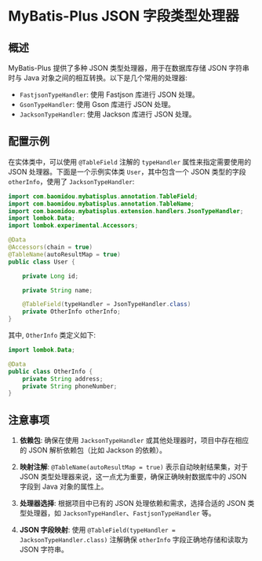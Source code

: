 # MyBatis-Plus JSON 字段类型处理器

## 概述

MyBatis-Plus 提供了多种 JSON 类型处理器，用于在数据库存储 JSON 字符串时与 Java 对象之间的相互转换。以下是几个常用的处理器:

- `FastjsonTypeHandler`: 使用 Fastjson 库进行 JSON 处理。
- `GsonTypeHandler`: 使用 Gson 库进行 JSON 处理。
- `JacksonTypeHandler`: 使用 Jackson 库进行 JSON 处理。

## 配置示例

在实体类中，可以使用 `@TableField` 注解的 `typeHandler` 属性来指定需要使用的 JSON 处理器。下面是一个示例实体类 `User`，其中包含一个 JSON 类型的字段 `otherInfo`，使用了 `JacksonTypeHandler`:

```java
import com.baomidou.mybatisplus.annotation.TableField;
import com.baomidou.mybatisplus.annotation.TableName;
import com.baomidou.mybatisplus.extension.handlers.JsonTypeHandler;
import lombok.Data;
import lombok.experimental.Accessors;

@Data
@Accessors(chain = true)
@TableName(autoResultMap = true)
public class User {

    private Long id;

    private String name;

    @TableField(typeHandler = JsonTypeHandler.class)
    private OtherInfo otherInfo;
}
```

其中, `OtherInfo` 类定义如下:

```java
import lombok.Data;

@Data
public class OtherInfo {
    private String address;
    private String phoneNumber;
}
```

## 注意事项

1. **依赖包**: 确保在使用 `JacksonTypeHandler` 或其他处理器时，项目中存在相应的 JSON 解析依赖包（比如 Jackson 的依赖）。

2. **映射注解**: `@TableName(autoResultMap = true)` 表示自动映射结果集，对于 JSON 类型处理器来说，这一点尤为重要，确保正确映射数据库中的 JSON 字段到 Java 对象的属性上。

3. **处理器选择**: 根据项目中已有的 JSON 处理依赖和需求，选择合适的 JSON 类型处理器，如 `JacksonTypeHandler`、`FastjsonTypeHandler` 等。

4. **JSON 字段映射**: 使用 `@TableField(typeHandler = JacksonTypeHandler.class)` 注解确保 `otherInfo` 字段正确地存储和读取为 JSON 字符串。